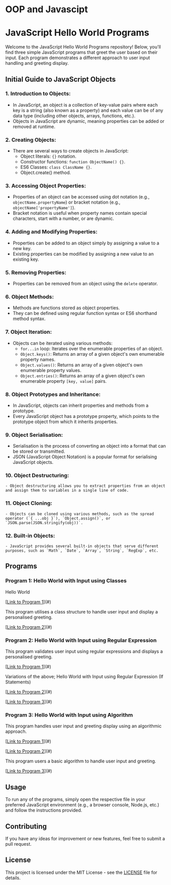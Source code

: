 # OOP and Javascipt

# JavaScript Hello World Programs

Welcome to the JavaScript Hello World Programs repository! Below, you'll find three simple JavaScript programs that greet the user based on their input. Each program demonstrates a different approach to user input handling and greeting display.

## Initial Guide to JavaScript Objects

### 1. Introduction to Objects:
   - In JavaScript, an object is a collection of key-value pairs where each key is a string (also known as a property) and each value can be of any data type (including other objects, arrays, functions, etc.).
   - Objects in JavaScript are dynamic, meaning properties can be added or removed at runtime.

### 2. Creating Objects:
   - There are several ways to create objects in JavaScript:
     - Object literals: `{}` notation.
     - Constructor functions: `function ObjectName() {}`.
     - ES6 Classes: `class ClassName {}`.
     - Object.create() method.
   
### 3. Accessing Object Properties:
   - Properties of an object can be accessed using dot notation (e.g., `objectName.propertyName`) or bracket notation (e.g., `objectName['propertyName']`).
   - Bracket notation is useful when property names contain special characters, start with a number, or are dynamic.

### 4. Adding and Modifying Properties:
   - Properties can be added to an object simply by assigning a value to a new key.
   - Existing properties can be modified by assigning a new value to an existing key.

### 5. Removing Properties:
   - Properties can be removed from an object using the `delete` operator.

### 6. Object Methods:
   - Methods are functions stored as object properties.
   - They can be defined using regular function syntax or ES6 shorthand method syntax.

### 7. Object Iteration:
   - Objects can be iterated using various methods:
     - `for...in` loop: Iterates over the enumerable properties of an object.
     - `Object.keys()`: Returns an array of a given object's own enumerable property names.
     - `Object.values()`: Returns an array of a given object's own enumerable property values.
     - `Object.entries()`: Returns an array of a given object's own enumerable property `[key, value]` pairs.

### 8. Object Prototypes and Inheritance:
   - In JavaScript, objects can inherit properties and methods from a prototype.
   - Every JavaScript object has a prototype property, which points to the prototype object from which it inherits properties.

### 9. Object Serialisation:
   - Serialisation is the process of converting an object into a format that can be stored or transmitted.
   - JSON (JavaScript Object Notation) is a popular format for serialising JavaScript objects.

### 10. Object Destructuring:
    - Object destructuring allows you to extract properties from an object and assign them to variables in a single line of code.

### 11. Object Cloning:
    - Objects can be cloned using various methods, such as the spread operator (`{ ...obj }`), `Object.assign()`, or `JSON.parse(JSON.stringify(obj))`.

### 12. Built-in Objects:
    - JavaScript provides several built-in objects that serve different purposes, such as `Math`, `Date`, `Array`, `String`, `RegExp`, etc.

## Programs

### Program 1: Hello World with Input using Classes

Hello World

[[Link to Program 1](https://github.com/amcmdv/OOP-and-JavaScript/blob/main/Hello%20World/Program%201%3A%20Basic%20Hello%20World%20with%20Input/helloWorld.js)](#)

This program utilises a class structure to handle user input and display a personalised greeting.

[[Link to Program 2](https://github.com/amcmdv/OOP-and-JavaScript/blob/main/Hello%20World/Program%207%3A%20Hello%20World%20with%20Input%20using%20Classes%20(Classes)/helloWorld.js)](#)



### Program 2: Hello World with Input using Regular Expression

This program validates user input using regular expressions and displays a personalised greeting.

[[Link to Program 1](https://github.com/amcmdv/OOP-and-JavaScript/blob/main/Hello%20World/Program%202%3A%20Hello%20World%20with%20Input%20using%20Regular%20Expression/helloWorld.js)](#)

Variations of the above; Hello World with Input using Regular Expression (If Statements)

[[Link to Program 2](https://github.com/amcmdv/OOP-and-JavaScript/blob/main/Hello%20World/Program%205%3A%20Hello%20World%20with%20Input%20using%20Regular%20Expression%20(If%20Statements)/helloWorld.js)](#)

[[Link to Program 3](https://github.com/amcmdv/OOP-and-JavaScript/blob/main/Hello%20World/Program%208%3A%20Hello%20World%20with%20Input%20using%20Regular%20Expression/helloWorld.js)](#)



### Program 3: Hello World with Input using Algorithm

This program handles user input and greeting display using an algorithmic approach.

[[Link to Program 1](https://github.com/amcmdv/OOP-and-JavaScript/blob/main/Hello%20World/Program%203%3A%20Hello%20World%20with%20Input%20using%20Algorithm/helloWorld.js)](#)

[[Link to Program 2](https://github.com/amcmdv/OOP-and-JavaScript/blob/main/Hello%20World/Program%206%3A%20Hello%20World%20with%20Input%20using%20Algorithm%20(Functions)/helloWorld.js)](#)

This program users a basic algorithm to handle user input and greeting.

[[Link to Program 3](https://github.com/amcmdv/OOP-and-JavaScript/blob/main/Hello%20World/Program%209%3A%20Hello%20World%20with%20Input%20using%20Algorithm/helloWorld.js)](#)

## Usage

To run any of the programs, simply open the respective file in your preferred JavaScript environment (e.g., a browser console, Node.js, etc.) and follow the instructions provided.

## Contributing

If you have any ideas for improvement or new features, feel free to submit a pull request.

## License

This project is licensed under the MIT License - see the [LICENSE](LICENSE) file for details.


